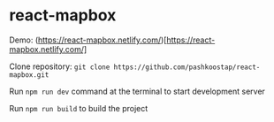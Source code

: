 # react-mapbox

Demo: (https://react-mapbox.netlify.com/)[https://react-mapbox.netlify.com/]

Clone repository: `git clone https://github.com/pashkoostap/react-mapbox.git`

Run `npm run dev` command at the terminal to start development server

Run `npm run build` to build the project
